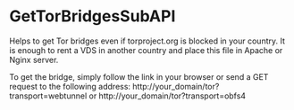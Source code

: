 # GetTorBridgesSubAPI
Helps to get Tor bridges even if torproject.org is blocked in your country. It is enough to rent a VDS in another country and place this file in Apache or Nginx server.

To get the bridge, simply follow the link in your browser or send a GET request to the following address:
http://your_domain/tor?transport=webtunnel or http://your_domain/tor?transport=obfs4
